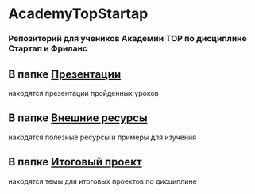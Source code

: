 # AcademyTopStartap



### Репозиторий для учеников Академии ТOP  по дисциплине Стартап и Фриланс


## В папке [Презентации](https://github.com/Anastariya-qa-37/AcademyTopStartap/tree/main/Презентации)
находятся презентации пройденных уроков
## В папке [Внешние ресурсы](-)
находятся полезные ресурсы и примеры для изучения
## В папке [Итоговый проект](-) 
находятся темы для итоговых проектов по дисциплине
